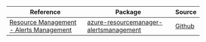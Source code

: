 | Reference | Package | Source |
|---|---|---|
|[Resource Management - Alerts Management](resourcemanager-alertsmanagement-readme.md)|[azure-resourcemanager-alertsmanagement](https://repo1.maven.org/maven2/com/azure/resourcemanager/azure-resourcemanager-alertsmanagement)|[Github](https://github.com/Azure/azure-sdk-for-java/blob/main/sdk/alertsmanagement/azure-resourcemanager-alertsmanagement)|
